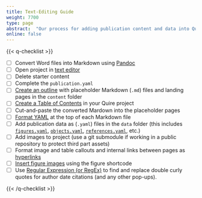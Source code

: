 ```yaml
---
title: Text-Editing Guide
weight: 7700
type: page
abstract:  "Our process for adding publication content and data into Quire via text editor"
online: false
---
```


{{< q-checklist >}}

- [ ] Convert Word files into Markdown using [Pandoc](/docs-v1/fundamentals/#microsoft-word-to-markdown-conversion)
- [ ] Open project in [text editor](/learn/tutorial/#4-work-in-a-text-editor)
- [ ] Delete starter content
- [ ] Complete the `publication.yaml`
- [ ] [Create an outline](/docs-v1/getting-started/#create-a-publication-outline) with placeholder Markdown (`.md`) files and landing pages in the `content` folder
- [ ] [Create a Table of Contents](/docs-v1/contents-menu/) in your Quire project
- [ ] Cut-and-paste the converted Mardown into the placeholder pages
- [ ] [Format YAML](/docs-v1/pages/) at the top of each Markdown file
- [ ] Add publication data as (`.yaml`) files in the `data` folder (this includes [`figures.yaml`](/docs-v1/figure-images/#create-a-figuresyml-file-for-figure-image-metadata), [`objects.yaml`](/docs-v1/collection-catalogues/#capture-object-data), [`references.yaml`](/docs-v1/citation-bibliographies/#capture-bibliographic-information-in-yaml), etc.)
- [ ] Add images to project (use a git submodule if working in a public repository to protect third part assets)
- [ ] Format image and table callouts and internal links between pages as [hyperlinks](/docs-v1/page-content/#apply-different-types-of-links)
- [ ] [Insert figure images](/docs-v1/figure-images/#insert-figure-images-with-q-figure-shortcode) using the figure shortcode
- [ ] Use [Regular Expression (or RegEx)](https://developer.mozilla.org/en-US/docs/Web/JavaScript/Guide/Regular_Expressions) to find and replace double curly quotes for author date citations (and any other pop-ups).

{{< /q-checklist >}}
